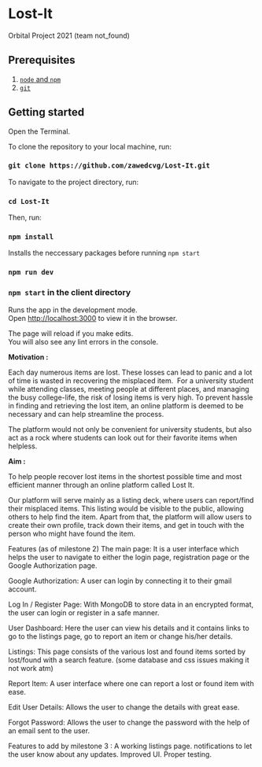 # Lost-It
Orbital Project 2021 (team not_found)

## Prerequisites

1. [`node` and `npm`](https://docs.npmjs.com/downloading-and-installing-node-js-and-npm)
2. [`git`](https://git-scm.com/downloads)

## Getting started

Open the Terminal.

To clone the repository to your local machine, run:

### `git clone https://github.com/zawedcvg/Lost-It.git` 

To navigate to the project directory, run:

### `cd Lost-It`

Then, run:

### `npm install`

Installs the neccessary packages before running `npm start`

### `npm run dev`

### `npm start` in the client directory

Runs the app in the development mode.<br />
Open [http://localhost:3000](http://localhost:3000) to view it in the browser.

The page will reload if you make edits.<br />
You will also see any lint errors in the console.

**Motivation :**

Each day numerous items are lost. These losses can lead to panic and a lot of time is wasted in recovering the misplaced item.  For a university student while attending classes, meeting people at different places, and managing the busy college-life, the risk of losing items is very high. To prevent hassle in finding and retrieving the lost item, an online platform is deemed to be necessary and can help streamline the process. 

The platform would not only be convenient for university students, but also act as a rock where students can look out for their favorite items when helpless. 

**Aim :**

To help people recover lost items in the shortest possible time and most efficient manner through an online platform called Lost It. 

Our platform will serve mainly as a listing deck, where users can report/find their misplaced items. This listing would be visible to the public, allowing others to help find the item. Apart from that, the platform will allow users to create their own profile, track down their items, and get in touch with the person who might have found the item.


Features (as of milestone 2)
The main page: It is a user interface which helps the user to navigate to either the login page, registration page or the Google Authorization page.

Google Authorization: A user can login by connecting it to their gmail account.

Log In / Register Page: With MongoDB to store data in an encrypted format, the user can login or register in a safe manner.

User Dashboard: Here the user can view his details and it contains links to go to the listings page, go to report an item or change his/her details.

Listings: This page consists of the various lost and found items sorted by lost/found with a search feature. (some database and css issues making it not work atm)

Report Item: A user interface where one can report a lost or found item with ease.

Edit User Details: Allows the user to change the details with great ease.

Forgot Password: Allows the user to change the password with the help of an email sent to the user.


Features to add by milestone 3 :
A working listings page.
notifications to let the user know about any updates.
Improved UI.
Proper testing.



